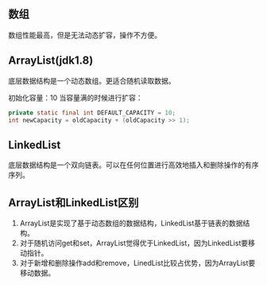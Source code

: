 ## 数组
数组性能最高，但是无法动态扩容，操作不方便。

## ArrayList(jdk1.8)
底层数据结构是一个动态数组。更适合随机读取数据。

初始化容量：10
当容量满的时候进行扩容：
```java
private static final int DEFAULT_CAPACITY = 10;
int newCapacity = oldCapacity + (oldCapacity >> 1);
```

## LinkedList

底层数据结构是一个双向链表。可以在任何位置进行高效地插入和删除操作的有序序列。

## ArrayList和LinkedList区别
1. ArrayList是实现了基于动态数组的数据结构，LinkedList基于链表的数据结构。
2. 对于随机访问get和set，ArrayList觉得优于LinkedList，因为LinkedList要移动指针。
3. 对于新增和删除操作add和remove，LinedList比较占优势，因为ArrayList要移动数据。


